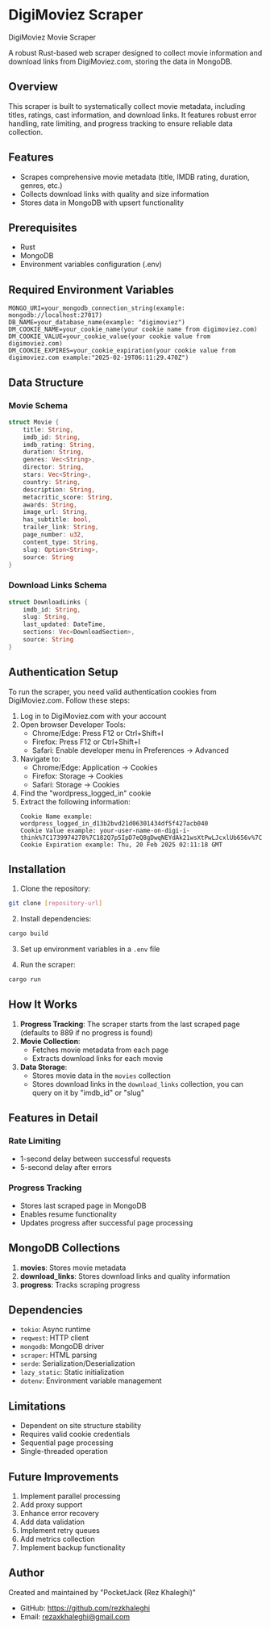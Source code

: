 # DigiMoviez Scraper

DigiMoviez Movie Scraper

A robust Rust-based web scraper designed to collect movie information and download links from DigiMoviez.com, storing the data in MongoDB.

## Overview

This scraper is built to systematically collect movie metadata, including titles, ratings, cast information, and download links. It features robust error handling, rate limiting, and progress tracking to ensure reliable data collection.

## Features

- Scrapes comprehensive movie metadata (title, IMDB rating, duration, genres, etc.)
- Collects download links with quality and size information
- Stores data in MongoDB with upsert functionality

## Prerequisites

- Rust
- MongoDB
- Environment variables configuration (.env)

## Required Environment Variables

```env
MONGO_URI=your_mongodb_connection_string(example: mongodb://localhost:27017)
DB_NAME=your_database_name(example: "digimoviez")
DM_COOKIE_NAME=your_cookie_name(your cookie name from digimoviez.com)
DM_COOKIE_VALUE=your_cookie_value(your cookie value from digimoviez.com)
DM_COOKIE_EXPIRES=your_cookie_expiration(your cookie value from digimoviez.com example:"2025-02-19T06:11:29.470Z")
```

## Data Structure

### Movie Schema

```rust
struct Movie {
    title: String,
    imdb_id: String,
    imdb_rating: String,
    duration: String,
    genres: Vec<String>,
    director: String,
    stars: Vec<String>,
    country: String,
    description: String,
    metacritic_score: String,
    awards: String,
    image_url: String,
    has_subtitle: bool,
    trailer_link: String,
    page_number: u32,
    content_type: String,
    slug: Option<String>,
    source: String
}
```

### Download Links Schema

```rust
struct DownloadLinks {
    imdb_id: String,
    slug: String,
    last_updated: DateTime,
    sections: Vec<DownloadSection>,
    source: String
}
```

## Authentication Setup

To run the scraper, you need valid authentication cookies from DigiMoviez.com. Follow these steps:

1. Log in to DigiMoviez.com with your account
2. Open browser Developer Tools:
   - Chrome/Edge: Press F12 or Ctrl+Shift+I
   - Firefox: Press F12 or Ctrl+Shift+I
   - Safari: Enable developer menu in Preferences → Advanced
3. Navigate to:
   - Chrome/Edge: Application → Cookies
   - Firefox: Storage → Cookies
   - Safari: Storage → Cookies
4. Find the "wordpress_logged_in" cookie
5. Extract the following information:
   ```
   Cookie Name example: wordpress_logged_in_d13b2bvd21d06301434df5f427acb040
   Cookie Value example: your-user-name-on-digi-i-think%7C1739974278%7C182Q7p5IpD7eQ8gDwqNEYdAk21wsXtPwLJcxlUb656v%7C0263e859b2eefcf214d19ce002445da249116a01b792dbc06bfa4cbd6e0325d8
   Cookie Expiration example: Thu, 20 Feb 2025 02:11:18 GMT
   ```

## Installation

1. Clone the repository:

```bash
git clone [repository-url]
```

2. Install dependencies:

```bash
cargo build
```

3. Set up environment variables in a `.env` file

4. Run the scraper:

```bash
cargo run
```

## How It Works

1. **Progress Tracking**: The scraper starts from the last scraped page (defaults to 889 if no progress is found)
2. **Movie Collection**:
   - Fetches movie metadata from each page
   - Extracts download links for each movie
3. **Data Storage**:
   - Stores movie data in the `movies` collection
   - Stores download links in the `download_links` collection, you can query on it by "imdb_id" or "slug"

## Features in Detail

### Rate Limiting

- 1-second delay between successful requests
- 5-second delay after errors

### Progress Tracking

- Stores last scraped page in MongoDB
- Enables resume functionality
- Updates progress after successful page processing

## MongoDB Collections

1. **movies**: Stores movie metadata
2. **download_links**: Stores download links and quality information
3. **progress**: Tracks scraping progress

## Dependencies

- `tokio`: Async runtime
- `reqwest`: HTTP client
- `mongodb`: MongoDB driver
- `scraper`: HTML parsing
- `serde`: Serialization/Deserialization
- `lazy_static`: Static initialization
- `dotenv`: Environment variable management

## Limitations

- Dependent on site structure stability
- Requires valid cookie credentials
- Sequential page processing
- Single-threaded operation

## Future Improvements

1. Implement parallel processing
2. Add proxy support
3. Enhance error recovery
4. Add data validation
5. Implement retry queues
6. Add metrics collection
7. Implement backup functionality

## Author

Created and maintained by "PocketJack (Rez Khaleghi)"

- GitHub: https://github.com/rezkhaleghi
- Email: rezaxkhaleghi@gmail.com
